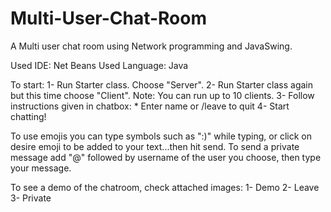 # Multi-User-Chat-Room
A Multi user chat room using Network programming and JavaSwing.

Used IDE: Net Beans
Used Language: Java

To start: 1- Run Starter class. Choose "Server".
          2- Run Starter class again but this time choose "Client". Note: You can run up to 10 clients. 
          3- Follow instructions given in chatbox: * Enter name or /leave to quit
          4- Start chatting!

To use emojis you can type symbols such as ":)" while typing, or click on desire emoji to be added to your text...then hit send.
To send a private message add "@" followed by username of the user you choose, then type your message.

To see a demo of the chatroom, check attached images: 1- Demo 2- Leave 3- Private
